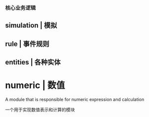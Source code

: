 ### 核心业务逻辑

## simulation | 模拟

## rule | 事件规则

## entities | 各种实体

# numeric | 数值

A module that is responsible for numeric expression and calculation

一个用于实现数值表示和计算的模块
